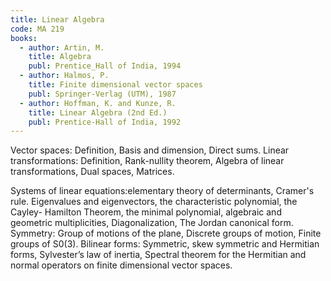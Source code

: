 ```yaml
---
title: Linear Algebra
code: MA 219
books:
  - author: Artin, M.  
    title: Algebra
    publ: Prentice_Hall of India, 1994 
  - author: Halmos, P.
    title: Finite dimensional vector spaces
    publ: Springer-Verlag (UTM), 1987 
  - author: Hoffman, K. and Kunze, R.
    title: Linear Algebra (2nd Ed.)
    publ: Prentice-Hall of India, 1992
---
```

Vector spaces: Definition, Basis and dimension, Direct sums.
Linear transformations: Definition, Rank-nullity theorem, Algebra of linear
transformations, Dual spaces, Matrices.

Systems of linear equations:elementary theory of determinants, Cramer's rule.
Eigenvalues and eigenvectors, the characteristic polynomial, the Cayley-
Hamilton Theorem, the minimal polynomial, algebraic and geometric
multiplicities, Diagonalization, The Jordan canonical form.
Symmetry: Group of motions of the plane, Discrete groups of motion, Finite
groups of S0(3).
Bilinear forms: Symmetric, skew symmetric and Hermitian forms, Sylvester’s law
of inertia, Spectral theorem for the Hermitian and normal operators on finite
dimensional vector spaces.
 
